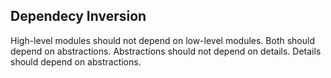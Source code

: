 ## Dependecy Inversion

High-level modules should not depend on low-level modules. Both should depend on abstractions.
Abstractions should not depend on details. Details should depend on abstractions.

